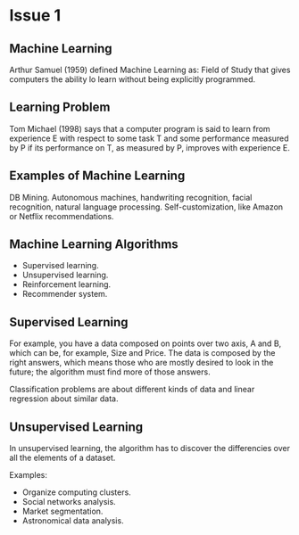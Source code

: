 # Issue 1

## Machine Learning

Arthur Samuel (1959) defined Machine Learning as: Field of Study that
gives computers the ability lo learn without being explicitly
programmed.

## Learning Problem

Tom Michael (1998) says that a computer program is said to learn from
experience E with respect to some task T and some performance measured
by P if its performance on T, as measured by P, improves with
experience E.

## Examples of Machine Learning

DB Mining. Autonomous machines, handwriting recognition, facial
recognition, natural language processing. Self-customization, like
Amazon or Netflix recommendations.

## Machine Learning Algorithms

-   Supervised learning.
-   Unsupervised learning.
-   Reinforcement learning.
-   Recommender system.

## Supervised Learning

For example, you have a data composed on points over two axis, A and
B, which can be, for example, Size and Price. The data is composed by
the right answers, which means those who are mostly desired to look in
the future; the algorithm must find more of those answers.

Classification problems are about different kinds of data and linear
regression about similar data.

## Unsupervised Learning

In unsupervised learning, the algorithm has to discover the
differencies over all the elements of a dataset.

Examples:

-   Organize computing clusters.
-   Social networks analysis.
-   Market segmentation.
-   Astronomical data analysis.

